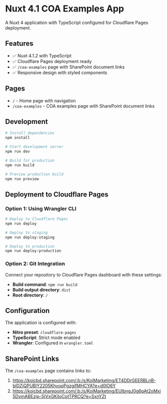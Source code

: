 # Nuxt 4.1 COA Examples App

A Nuxt 4 application with TypeScript configured for Cloudflare Pages deployment.

## Features

- ✅ Nuxt 4.1.2 with TypeScript
- ✅ Cloudflare Pages deployment ready
- ✅ `/coa-examples` page with SharePoint document links
- ✅ Responsive design with styled components

## Pages

- `/` - Home page with navigation
- `/coa-examples` - COA examples page with SharePoint document links

## Development

```bash
# Install dependencies
npm install

# Start development server
npm run dev

# Build for production
npm run build

# Preview production build
npm run preview
```

## Deployment to Cloudflare Pages

### Option 1: Using Wrangler CLI

```bash
# Deploy to Cloudflare Pages
npm run deploy

# Deploy to staging
npm run deploy:staging

# Deploy to production
npm run deploy:production
```

### Option 2: Git Integration

Connect your repository to Cloudflare Pages dashboard with these settings:

- **Build command**: `npm run build`
- **Build output directory**: `dist`
- **Root directory**: `/`

## Configuration

The application is configured with:

- **Nitro preset**: `cloudflare-pages`
- **TypeScript**: Strict mode enabled
- **Wrangler**: Configured in `wrangler.toml`

## SharePoint Links

The `/coa-examples` page contains links to:
1. https://koicbd.sharepoint.com/:b:/s/KoiMarketing/ET4DDrGEERBLnB-blDZjQPUBlY2205KhyoqPgzgifMHCYA?e=d0lO6Y
2. https://koicbd.sharepoint.com/:b:/s/KoiMarketing/EUlbngJ0g6pAt2oMxi5DvmABEzip-SjVxGKiloCotTPRCQ?e=SxnYZt
